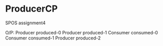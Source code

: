 # ProducerCP
SPOS assignment4

O/P:
Producer produced-0
Producer produced-1
Consumer consumed-0
Consumer consumed-1
Producer produced-2
